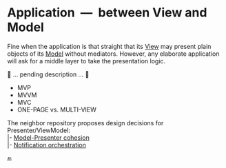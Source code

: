 # Application &nbsp;&mdash;&nbsp; between View and Model

Fine when the application is that straight that its [View](app-view.md) may present plain objects of its [Model](app-model.md) without mediators. 
However, any elaborate application will ask for a middle layer to take the presentation logic.

🚧 ... pending description ... 🚧

* MVP
* MVVM
* MVC
* ONE-PAGE vs. MULTI-VIEW

The neighbor repository proposes design decisions for Presenter/ViewModel:\
|- [Model-Presenter cohesion](https://github.com/Kyriosity/use-dev/blob/main/README+/decisions/README+/mvvm/mvvm-vmodel_cohesion.md)\
|- [Notification orchestration](https://github.com/Kyriosity/use-dev/blob/main/README+/decisions/README+/mvvm/mvvm-notification_orchestration.md)

🔚
